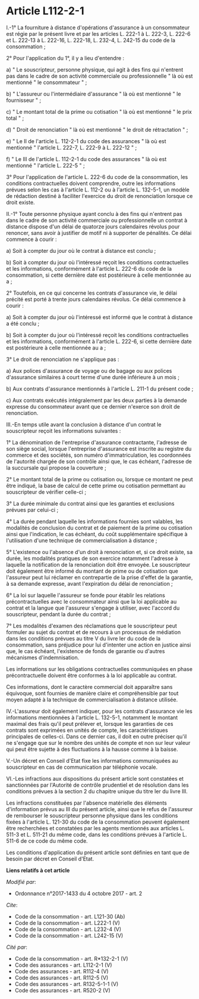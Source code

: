 # Article L112-2-1

I.-1° La fourniture à distance d'opérations d'assurance à un consommateur est régie par le présent livre et par les articles
L. 222-1 à L. 222-3, L. 222-6 et L. 222-13 à L. 222-16, L. 222-18, L. 232-4, 
L. 242-15 du code de la consommation ; 

2° Pour l'application du 1°, il y a lieu d'entendre : 

a) " Le souscripteur, personne physique, qui agit à des fins qui n'entrent pas dans le cadre de son activité commerciale ou
professionnelle " là où est mentionné " le consommateur " ; 

b) " L'assureur ou l'intermédiaire d'assurance " là où est mentionné " le fournisseur " ; 

c) " Le montant total de la prime ou cotisation " là où est mentionné " le prix total " ; 

d) " Droit de renonciation " là où est mentionné " le droit de rétractation " ; 

e) " Le II de l'article L. 112-2-1 du code des assurances " là où est mentionné " l'article L. 222-7, L. 222-9 à L. 222-12
" ; 

f) " Le III de l'article L. 112-2-1 du code des assurances " là où est mentionné " l'article L. 222-5 " ; 

3° Pour l'application de l'article L. 222-6 du code de la consommation, les conditions contractuelles doivent comprendre,
outre les informations prévues selon les cas à l'article L. 112-2 ou à l'article L. 132-5-1, un modèle de rédaction destiné à
faciliter l'exercice du droit de renonciation lorsque ce droit existe. 

II.-1° Toute personne physique ayant conclu à des fins qui n'entrent pas dans le cadre de son activité commerciale ou
professionnelle un contrat à distance dispose d'un délai de quatorze jours calendaires révolus pour renoncer, sans avoir à
justifier de motif ni à supporter de pénalités. Ce délai commence à courir : 

a) Soit à compter du jour où le contrat à distance est conclu ; 

b) Soit à compter du jour où l'intéressé reçoit les conditions contractuelles et les informations, conformément à l'article
L. 222-6 du code de la consommation, si cette dernière date est postérieure à celle mentionnée au a ; 

2° Toutefois, en ce qui concerne les contrats d'assurance vie, le délai précité est porté à trente jours calendaires révolus.
Ce délai commence à courir : 

a) Soit à compter du jour où l'intéressé est informé que le contrat à distance a été conclu ; 

b) Soit à compter du jour où l'intéressé reçoit les conditions contractuelles et les informations, conformément à l'article
L. 222-6, si cette dernière date est postérieure à celle mentionnée au a ; 

3° Le droit de renonciation ne s'applique pas : 

a) Aux polices d'assurance de voyage ou de bagage ou aux polices d'assurance similaires à court terme d'une durée inférieure
à un mois ; 

b) Aux contrats d'assurance mentionnés à l'article L. 211-1 du présent code ; 

c) Aux contrats exécutés intégralement par les deux parties à la demande expresse du consommateur avant que ce dernier
n'exerce son droit de renonciation. 

III.-En temps utile avant la conclusion à distance d'un contrat le souscripteur reçoit les informations suivantes : 

1° La dénomination de l'entreprise d'assurance contractante, l'adresse de son siège social, lorsque l'entreprise d'assurance
est inscrite au registre du commerce et des sociétés, son numéro d'immatriculation, les coordonnées de l'autorité chargée de
son contrôle ainsi que, le cas échéant, l'adresse de la succursale qui propose la couverture ; 

2° Le montant total de la prime ou cotisation ou, lorsque ce montant ne peut être indiqué, la base de calcul de cette prime
ou cotisation permettant au souscripteur de vérifier celle-ci ; 

3° La durée minimale du contrat ainsi que les garanties et exclusions prévues par celui-ci ; 

4° La durée pendant laquelle les informations fournies sont valables, les modalités de conclusion du contrat et de paiement
de la prime ou cotisation ainsi que l'indication, le cas échéant, du coût supplémentaire spécifique à l'utilisation d'une
technique de commercialisation à distance ; 

5° L'existence ou l'absence d'un droit à renonciation et, si ce droit existe, sa durée, les modalités pratiques de son
exercice notamment l'adresse à laquelle la notification de la renonciation doit être envoyée. Le souscripteur doit également
être informé du montant de prime ou de cotisation que l'assureur peut lui réclamer en contrepartie de la prise d'effet de la
garantie, à sa demande expresse, avant l'expiration du délai de renonciation ; 

6° La loi sur laquelle l'assureur se fonde pour établir les relations précontractuelles avec le consommateur ainsi que la loi
applicable au contrat et la langue que l'assureur s'engage à utiliser, avec l'accord du souscripteur, pendant la durée du
contrat ; 

7° Les modalités d'examen des réclamations que le souscripteur peut formuler au sujet du contrat et de recours à un processus
de médiation dans les conditions prévues au titre V du livre Ier du code de la consommation, sans préjudice pour lui
d'intenter une action en justice ainsi que, le cas échéant, l'existence de fonds de garantie ou d'autres mécanismes
d'indemnisation. 

Les informations sur les obligations contractuelles communiquées en phase précontractuelle doivent être conformes à la loi
applicable au contrat. 

Ces informations, dont le caractère commercial doit apparaître sans équivoque, sont fournies de manière claire et
compréhensible par tout moyen adapté à la technique de commercialisation à distance utilisée. 

IV.-L'assureur doit également indiquer, pour les contrats d'assurance vie les informations mentionnées à l'article L.
132-5-1, notamment le montant maximal des frais qu'il peut prélever et, lorsque les garanties de ces contrats sont exprimées
en unités de compte, les caractéristiques principales de celles-ci. Dans ce dernier cas, il doit en outre préciser qu'il ne
s'engage que sur le nombre des unités de compte et non sur leur valeur qui peut être sujette à des fluctuations à la hausse
comme à la baisse. 

V.-Un décret en Conseil d'Etat fixe les informations communiquées au souscripteur en cas de communication par téléphonie
vocale. 

VI.-Les infractions aux dispositions du présent article sont constatées et sanctionnées par l'Autorité de contrôle prudentiel
et de résolution dans les conditions prévues à la section 2 du chapitre unique du titre Ier du livre III. 

Les infractions constituées par l'absence matérielle des éléments d'information prévus au III du présent article, ainsi que
le refus de l'assureur de rembourser le souscripteur personne physique dans les conditions fixées à l'article L. 121-30 du
code de la consommation peuvent également être recherchées et constatées par les agents mentionnés aux articles L. 511-3 et
L. 511-21 du même code, dans les conditions prévues à l'article L. 511-6 de ce code du même code. 

Les conditions d'application du présent article sont définies en tant que de besoin par décret en Conseil d'Etat.

**Liens relatifs à cet article**

_Modifié par_:

  - Ordonnance n°2017-1433 du 4 octobre 2017 - art. 2

_Cite_:

  - Code de la consommation - art. L121-30 (Ab)
  - Code de la consommation - art. L222-1 (V)
  - Code de la consommation - art. L232-4 (V)
  - Code de la consommation - art. L242-15 (V)

_Cité par_:

  - Code de la consommation - art. R*132-2-1 (V)
  - Code des assurances - art. L112-2-1 (V)
  - Code des assurances - art. R112-4 (V)
  - Code des assurances - art. R112-5 (V)
  - Code des assurances - art. R132-5-1-1 (V)
  - Code des assurances - art. R520-2 (V)
